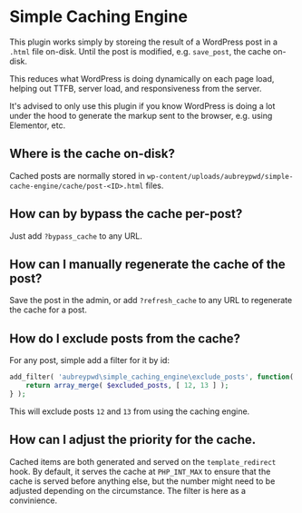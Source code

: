 # Simple Caching Engine

This plugin works simply by storeing the result of a WordPress post in a `.html` file on-disk. Until the post is modified, e.g. `save_post`, the cache on-disk.

This reduces what WordPress is doing dynamically on each page load, helping out TTFB, server load, and responsiveness from the server.

It's advised to only use this plugin if you know WordPress is doing a lot under the hood to generate the markup sent to the browser, e.g. using Elementor, etc.

## Where is the cache on-disk?

Cached posts are normally stored in `wp-content/uploads/aubreypwd/simple-cache-engine/cache/post-<ID>.html` files.

## How can by bypass the cache per-post?

Just add `?bypass_cache` to any URL.

## How can I manually regenerate the cache of the post?

Save the post in the admin, or add `?refresh_cache` to any URL to regenerate the cache for a post.

## How do I exclude posts from the cache?

For any post, simple add a filter for it by id:

```php
add_filter( 'aubreypwd\simple_caching_engine\exclude_posts', function( $excluded_posts ) {
	return array_merge( $excluded_posts, [ 12, 13 ] );
} );
```

This will exclude posts `12` and `13` from using the caching engine.

## How can I adjust the priority for the cache.

Cached items are both generated and served on the `template_redirect` hook. By default, it serves the cache at `PHP_INT_MAX` to ensure that the cache is served before anything else, but the number might need to be adjusted depending on the circumstance. The filter is here as a convinience.